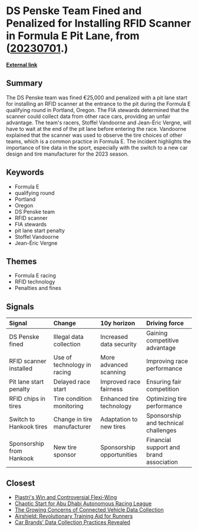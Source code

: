 # __DS Penske Team Fined and Penalized for Installing RFID Scanner in Formula E Pit Lane__, from ([20230701](https://kghosh.substack.com/p/20230701).)

__[External link](https://www.theverge.com/2023/6/24/23772725/formula-e-ds-penske-rfid-tire-data-wireless-scanner)__



## Summary

The DS Penske team was fined €25,000 and penalized with a pit lane start for installing an RFID scanner at the entrance to the pit during the Formula E qualifying round in Portland, Oregon. The FIA stewards determined that the scanner could collect data from other race cars, providing an unfair advantage. The team's racers, Stoffel Vandoorne and Jean-Éric Vergne, will have to wait at the end of the pit lane before entering the race. Vandoorne explained that the scanner was used to observe the tire choices of other teams, which is a common practice in Formula E. The incident highlights the importance of tire data in the sport, especially with the switch to a new car design and tire manufacturer for the 2023 season.

## Keywords

* Formula E
* qualifying round
* Portland
* Oregon
* DS Penske team
* RFID scanner
* FIA stewards
* pit lane start penalty
* Stoffel Vandoorne
* Jean-Éric Vergne

## Themes

* Formula E racing
* RFID technology
* Penalties and fines

## Signals

| Signal                   | Change                      | 10y horizon               | Driving force                           |
|:-------------------------|:----------------------------|:--------------------------|:----------------------------------------|
| DS Penske fined          | Illegal data collection     | Increased data security   | Gaining competitive advantage           |
| RFID scanner installed   | Use of technology in racing | More advanced scanning    | Improving race performance              |
| Pit lane start penalty   | Delayed race start          | Improved race fairness    | Ensuring fair competition               |
| RFID chips in tires      | Tire condition monitoring   | Enhanced tire technology  | Optimizing tire performance             |
| Switch to Hankook tires  | Change in tire manufacturer | Adaptation to new tires   | Sponsorship and technical challenges    |
| Sponsorship from Hankook | New tire sponsor            | Sponsorship opportunities | Financial support and brand association |

## Closest

* [Piastri's Win and Controversial Flexi-Wing](93b6c66dece75b40a0e1278e844d367c)
* [Chaotic Start for Abu Dhabi Autonomous Racing League](a4a88d5a3aa1195e9a22c6d001c1e4c5)
* [The Growing Concerns of Connected Vehicle Data Collection](fe7e41280ce4475f799785a436070868)
* [Airshield: Revolutionary Training Aid for Runners](8cab491fb7be16a880b6d24655941e75)
* [Car Brands' Data Collection Practices Revealed](62c61eaa138e1224c7ca89ac43a85b1e)